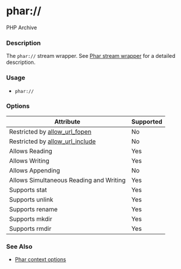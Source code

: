 phar://
=======

PHP Archive

### Description

The `phar://` stream wrapper. See
<a href="/phar/using.html#Using%20Phar%20Archives:%20the%20phar%20stream%20wrapper" class="link">Phar stream wrapper</a>
for a detailed description.

### Usage

-   <span class="simpara">`phar://`</span>

### Options

| Attribute                                                                          | Supported |
|------------------------------------------------------------------------------------|-----------|
| Restricted by <a href="/filesystem/setup.html#" class="link">allow_url_fopen</a>   | No        |
| Restricted by <a href="/filesystem/setup.html#" class="link">allow_url_include</a> | No        |
| Allows Reading                                                                     | Yes       |
| Allows Writing                                                                     | Yes       |
| Allows Appending                                                                   | No        |
| Allows Simultaneous Reading and Writing                                            | Yes       |
| Supports <span class="function">stat</span>                                        | Yes       |
| Supports <span class="function">unlink</span>                                      | Yes       |
| Supports <span class="function">rename</span>                                      | Yes       |
| Supports <span class="function">mkdir</span>                                       | Yes       |
| Supports <span class="function">rmdir</span>                                       | Yes       |

### See Also

-   <a href="/context/phar.html" class="xref">Phar context options</a>
